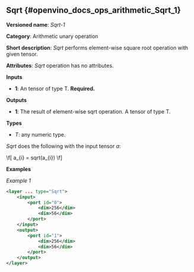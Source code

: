 ## Sqrt <a name="Sqrt"></a> {#openvino_docs_ops_arithmetic_Sqrt_1}

**Versioned name**: *Sqrt-1*

**Category**: Arithmetic unary operation

**Short description**: *Sqrt* performs element-wise square root operation with given tensor.

**Attributes**: *Sqrt* operation has no attributes.

**Inputs**

* **1**: An tensor of type T. **Required.**

**Outputs**

* **1**: The result of element-wise sqrt operation. A tensor of type T.

**Types**

* *T*: any numeric type.

*Sqrt* does the following with the input tensor *a*:

\f[
a_{i} = sqrt(a_{i})
\f]

**Examples**

*Example 1*

```xml
<layer ... type="Sqrt">
    <input>
        <port id="0">
            <dim>256</dim>
            <dim>56</dim>
        </port>
    </input>
    <output>
        <port id="1">
            <dim>256</dim>
            <dim>56</dim>
        </port>
    </output>
</layer>
```
